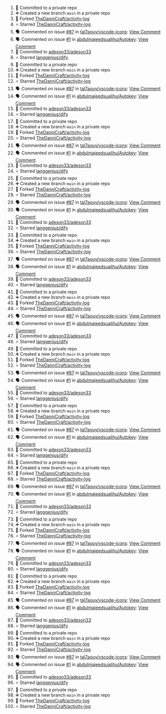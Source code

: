 <!--START_SECTION:activity-->
1. 📝 Committed to a private repo
2. ➕ Created a new branch `main` in a private repo
3. 🍴 Forked [TheDanniCraft/activity-log](https://github.com/TheDanniCraft/activity-log)
4. ⭐ Starred [TheDanniCraft/activity-log](https://github.com/TheDanniCraft/activity-log)
5. 🗣 Commented on issue [#87](https://github.com/tal7aouy/vscode-icons/issues/87) in [tal7aouy/vscode-icons](https://github.com/tal7aouy/vscode-icons): [View Comment](https://github.com/tal7aouy/vscode-icons/issues/87#issuecomment-2574755037)
6. 🗣 Commented on issue [#1](https://github.com/abdulmajeedsualihu/Autokey/issues/1) in [abdulmajeedsualihu/Autokey](https://github.com/abdulmajeedsualihu/Autokey): [View Comment](https://github.com/abdulmajeedsualihu/Autokey/issues/1#issuecomment-2574329343)
7. 📝 Committed to [adeson33/adeson33](https://github.com/adeson33/adeson33/commit/a48984b1a8d73a774359857a73ade6b073d8133b)
8. ⭐ Starred [langgenius/dify](https://github.com/langgenius/dify)
9. 📝 Committed to a private repo
10. ➕ Created a new branch `main` in a private repo
11. 🍴 Forked [TheDanniCraft/activity-log](https://github.com/TheDanniCraft/activity-log)
12. ⭐ Starred [TheDanniCraft/activity-log](https://github.com/TheDanniCraft/activity-log)
13. 🗣 Commented on issue [#87](https://github.com/tal7aouy/vscode-icons/issues/87) in [tal7aouy/vscode-icons](https://github.com/tal7aouy/vscode-icons): [View Comment](https://github.com/tal7aouy/vscode-icons/issues/87#issuecomment-2574755037)
14. 🗣 Commented on issue [#1](https://github.com/abdulmajeedsualihu/Autokey/issues/1) in [abdulmajeedsualihu/Autokey](https://github.com/abdulmajeedsualihu/Autokey): [View Comment](https://github.com/abdulmajeedsualihu/Autokey/issues/1#issuecomment-2574329343)
15. 📝 Committed to [adeson33/adeson33](https://github.com/adeson33/adeson33/commit/a48984b1a8d73a774359857a73ade6b073d8133b)
16. ⭐ Starred [langgenius/dify](https://github.com/langgenius/dify)
17. 📝 Committed to a private repo
18. ➕ Created a new branch `main` in a private repo
19. 🍴 Forked [TheDanniCraft/activity-log](https://github.com/TheDanniCraft/activity-log)
20. ⭐ Starred [TheDanniCraft/activity-log](https://github.com/TheDanniCraft/activity-log)
21. 🗣 Commented on issue [#87](https://github.com/tal7aouy/vscode-icons/issues/87) in [tal7aouy/vscode-icons](https://github.com/tal7aouy/vscode-icons): [View Comment](https://github.com/tal7aouy/vscode-icons/issues/87#issuecomment-2574755037)
22. 🗣 Commented on issue [#1](https://github.com/abdulmajeedsualihu/Autokey/issues/1) in [abdulmajeedsualihu/Autokey](https://github.com/abdulmajeedsualihu/Autokey): [View Comment](https://github.com/abdulmajeedsualihu/Autokey/issues/1#issuecomment-2574329343)
23. 📝 Committed to [adeson33/adeson33](https://github.com/adeson33/adeson33/commit/a48984b1a8d73a774359857a73ade6b073d8133b)
24. ⭐ Starred [langgenius/dify](https://github.com/langgenius/dify)
25. 📝 Committed to a private repo
26. ➕ Created a new branch `main` in a private repo
27. 🍴 Forked [TheDanniCraft/activity-log](https://github.com/TheDanniCraft/activity-log)
28. ⭐ Starred [TheDanniCraft/activity-log](https://github.com/TheDanniCraft/activity-log)
29. 🗣 Commented on issue [#87](https://github.com/tal7aouy/vscode-icons/issues/87) in [tal7aouy/vscode-icons](https://github.com/tal7aouy/vscode-icons): [View Comment](https://github.com/tal7aouy/vscode-icons/issues/87#issuecomment-2574755037)
30. 🗣 Commented on issue [#1](https://github.com/abdulmajeedsualihu/Autokey/issues/1) in [abdulmajeedsualihu/Autokey](https://github.com/abdulmajeedsualihu/Autokey): [View Comment](https://github.com/abdulmajeedsualihu/Autokey/issues/1#issuecomment-2574329343)
31. 📝 Committed to [adeson33/adeson33](https://github.com/adeson33/adeson33/commit/a48984b1a8d73a774359857a73ade6b073d8133b)
32. ⭐ Starred [langgenius/dify](https://github.com/langgenius/dify)
33. 📝 Committed to a private repo
34. ➕ Created a new branch `main` in a private repo
35. 🍴 Forked [TheDanniCraft/activity-log](https://github.com/TheDanniCraft/activity-log)
36. ⭐ Starred [TheDanniCraft/activity-log](https://github.com/TheDanniCraft/activity-log)
37. 🗣 Commented on issue [#87](https://github.com/tal7aouy/vscode-icons/issues/87) in [tal7aouy/vscode-icons](https://github.com/tal7aouy/vscode-icons): [View Comment](https://github.com/tal7aouy/vscode-icons/issues/87#issuecomment-2574755037)
38. 🗣 Commented on issue [#1](https://github.com/abdulmajeedsualihu/Autokey/issues/1) in [abdulmajeedsualihu/Autokey](https://github.com/abdulmajeedsualihu/Autokey): [View Comment](https://github.com/abdulmajeedsualihu/Autokey/issues/1#issuecomment-2574329343)
39. 📝 Committed to [adeson33/adeson33](https://github.com/adeson33/adeson33/commit/a48984b1a8d73a774359857a73ade6b073d8133b)
40. ⭐ Starred [langgenius/dify](https://github.com/langgenius/dify)
41. 📝 Committed to a private repo
42. ➕ Created a new branch `main` in a private repo
43. 🍴 Forked [TheDanniCraft/activity-log](https://github.com/TheDanniCraft/activity-log)
44. ⭐ Starred [TheDanniCraft/activity-log](https://github.com/TheDanniCraft/activity-log)
45. 🗣 Commented on issue [#87](https://github.com/tal7aouy/vscode-icons/issues/87) in [tal7aouy/vscode-icons](https://github.com/tal7aouy/vscode-icons): [View Comment](https://github.com/tal7aouy/vscode-icons/issues/87#issuecomment-2574755037)
46. 🗣 Commented on issue [#1](https://github.com/abdulmajeedsualihu/Autokey/issues/1) in [abdulmajeedsualihu/Autokey](https://github.com/abdulmajeedsualihu/Autokey): [View Comment](https://github.com/abdulmajeedsualihu/Autokey/issues/1#issuecomment-2574329343)
47. 📝 Committed to [adeson33/adeson33](https://github.com/adeson33/adeson33/commit/a48984b1a8d73a774359857a73ade6b073d8133b)
48. ⭐ Starred [langgenius/dify](https://github.com/langgenius/dify)
49. 📝 Committed to a private repo
50. ➕ Created a new branch `main` in a private repo
51. 🍴 Forked [TheDanniCraft/activity-log](https://github.com/TheDanniCraft/activity-log)
52. ⭐ Starred [TheDanniCraft/activity-log](https://github.com/TheDanniCraft/activity-log)
53. 🗣 Commented on issue [#87](https://github.com/tal7aouy/vscode-icons/issues/87) in [tal7aouy/vscode-icons](https://github.com/tal7aouy/vscode-icons): [View Comment](https://github.com/tal7aouy/vscode-icons/issues/87#issuecomment-2574755037)
54. 🗣 Commented on issue [#1](https://github.com/abdulmajeedsualihu/Autokey/issues/1) in [abdulmajeedsualihu/Autokey](https://github.com/abdulmajeedsualihu/Autokey): [View Comment](https://github.com/abdulmajeedsualihu/Autokey/issues/1#issuecomment-2574329343)
55. 📝 Committed to [adeson33/adeson33](https://github.com/adeson33/adeson33/commit/a48984b1a8d73a774359857a73ade6b073d8133b)
56. ⭐ Starred [langgenius/dify](https://github.com/langgenius/dify)
57. 📝 Committed to a private repo
58. ➕ Created a new branch `main` in a private repo
59. 🍴 Forked [TheDanniCraft/activity-log](https://github.com/TheDanniCraft/activity-log)
60. ⭐ Starred [TheDanniCraft/activity-log](https://github.com/TheDanniCraft/activity-log)
61. 🗣 Commented on issue [#87](https://github.com/tal7aouy/vscode-icons/issues/87) in [tal7aouy/vscode-icons](https://github.com/tal7aouy/vscode-icons): [View Comment](https://github.com/tal7aouy/vscode-icons/issues/87#issuecomment-2574755037)
62. 🗣 Commented on issue [#1](https://github.com/abdulmajeedsualihu/Autokey/issues/1) in [abdulmajeedsualihu/Autokey](https://github.com/abdulmajeedsualihu/Autokey): [View Comment](https://github.com/abdulmajeedsualihu/Autokey/issues/1#issuecomment-2574329343)
63. 📝 Committed to [adeson33/adeson33](https://github.com/adeson33/adeson33/commit/a48984b1a8d73a774359857a73ade6b073d8133b)
64. ⭐ Starred [langgenius/dify](https://github.com/langgenius/dify)
65. 📝 Committed to a private repo
66. ➕ Created a new branch `main` in a private repo
67. 🍴 Forked [TheDanniCraft/activity-log](https://github.com/TheDanniCraft/activity-log)
68. ⭐ Starred [TheDanniCraft/activity-log](https://github.com/TheDanniCraft/activity-log)
69. 🗣 Commented on issue [#87](https://github.com/tal7aouy/vscode-icons/issues/87) in [tal7aouy/vscode-icons](https://github.com/tal7aouy/vscode-icons): [View Comment](https://github.com/tal7aouy/vscode-icons/issues/87#issuecomment-2574755037)
70. 🗣 Commented on issue [#1](https://github.com/abdulmajeedsualihu/Autokey/issues/1) in [abdulmajeedsualihu/Autokey](https://github.com/abdulmajeedsualihu/Autokey): [View Comment](https://github.com/abdulmajeedsualihu/Autokey/issues/1#issuecomment-2574329343)
71. 📝 Committed to [adeson33/adeson33](https://github.com/adeson33/adeson33/commit/a48984b1a8d73a774359857a73ade6b073d8133b)
72. ⭐ Starred [langgenius/dify](https://github.com/langgenius/dify)
73. 📝 Committed to a private repo
74. ➕ Created a new branch `main` in a private repo
75. 🍴 Forked [TheDanniCraft/activity-log](https://github.com/TheDanniCraft/activity-log)
76. ⭐ Starred [TheDanniCraft/activity-log](https://github.com/TheDanniCraft/activity-log)
77. 🗣 Commented on issue [#87](https://github.com/tal7aouy/vscode-icons/issues/87) in [tal7aouy/vscode-icons](https://github.com/tal7aouy/vscode-icons): [View Comment](https://github.com/tal7aouy/vscode-icons/issues/87#issuecomment-2574755037)
78. 🗣 Commented on issue [#1](https://github.com/abdulmajeedsualihu/Autokey/issues/1) in [abdulmajeedsualihu/Autokey](https://github.com/abdulmajeedsualihu/Autokey): [View Comment](https://github.com/abdulmajeedsualihu/Autokey/issues/1#issuecomment-2574329343)
79. 📝 Committed to [adeson33/adeson33](https://github.com/adeson33/adeson33/commit/a48984b1a8d73a774359857a73ade6b073d8133b)
80. ⭐ Starred [langgenius/dify](https://github.com/langgenius/dify)
81. 📝 Committed to a private repo
82. ➕ Created a new branch `main` in a private repo
83. 🍴 Forked [TheDanniCraft/activity-log](https://github.com/TheDanniCraft/activity-log)
84. ⭐ Starred [TheDanniCraft/activity-log](https://github.com/TheDanniCraft/activity-log)
85. 🗣 Commented on issue [#87](https://github.com/tal7aouy/vscode-icons/issues/87) in [tal7aouy/vscode-icons](https://github.com/tal7aouy/vscode-icons): [View Comment](https://github.com/tal7aouy/vscode-icons/issues/87#issuecomment-2574755037)
86. 🗣 Commented on issue [#1](https://github.com/abdulmajeedsualihu/Autokey/issues/1) in [abdulmajeedsualihu/Autokey](https://github.com/abdulmajeedsualihu/Autokey): [View Comment](https://github.com/abdulmajeedsualihu/Autokey/issues/1#issuecomment-2574329343)
87. 📝 Committed to [adeson33/adeson33](https://github.com/adeson33/adeson33/commit/a48984b1a8d73a774359857a73ade6b073d8133b)
88. ⭐ Starred [langgenius/dify](https://github.com/langgenius/dify)
89. 📝 Committed to a private repo
90. ➕ Created a new branch `main` in a private repo
91. 🍴 Forked [TheDanniCraft/activity-log](https://github.com/TheDanniCraft/activity-log)
92. ⭐ Starred [TheDanniCraft/activity-log](https://github.com/TheDanniCraft/activity-log)
93. 🗣 Commented on issue [#87](https://github.com/tal7aouy/vscode-icons/issues/87) in [tal7aouy/vscode-icons](https://github.com/tal7aouy/vscode-icons): [View Comment](https://github.com/tal7aouy/vscode-icons/issues/87#issuecomment-2574755037)
94. 🗣 Commented on issue [#1](https://github.com/abdulmajeedsualihu/Autokey/issues/1) in [abdulmajeedsualihu/Autokey](https://github.com/abdulmajeedsualihu/Autokey): [View Comment](https://github.com/abdulmajeedsualihu/Autokey/issues/1#issuecomment-2574329343)
95. 📝 Committed to [adeson33/adeson33](https://github.com/adeson33/adeson33/commit/a48984b1a8d73a774359857a73ade6b073d8133b)
96. ⭐ Starred [langgenius/dify](https://github.com/langgenius/dify)
97. 📝 Committed to a private repo
98. ➕ Created a new branch `main` in a private repo
99. 🍴 Forked [TheDanniCraft/activity-log](https://github.com/TheDanniCraft/activity-log)
100. ⭐ Starred [TheDanniCraft/activity-log](https://github.com/TheDanniCraft/activity-log)
<!--END_SECTION:activity-->
